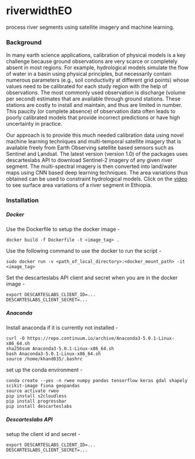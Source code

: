 # riverwidthEO
process river segments using satellite imagery and machine learning.

### Background
In many earth science applications, calibration of physical models is a key challenge because ground observations are very scarce or completely absent in most regions. For example, hydrological models simulate the flow of water in a basin using physical principles, but necessarily contain numerous parameters (e.g., soil conductivity at different grid points) whose values need to be calibrated for each study region with the help of observations. The most commonly used observation is discharge (volume per second) estimates that are available through ground stations. These stations are costly to install and maintain, and thus are limited in number.  This paucity (or complete absence) of observation data often leads to poorly calibrated models that provide incorrect predictions or have high uncertainty in practice.

Our approach is to provide this much needed calibration data using novel machine learning techniques and multi-temporal satellite imagery that is available freely from Earth Observing satellite based sensors such as Sentinel and Landsat. The latest version (version 1.0) of the packages uses descarteslabs API to download Sentinel-2 imagery of any given river segment. The multi-spectral imagery is then converted into land/water maps using CNN based deep learning techniques. The area variations thus obtained can be used to constraint hydrological models. Click on the [video](http://umnlcc.cs.umn.edu/tmp/data-1050883510-7366.mp4) to see surface area variations of a river segment in Ethiopia.


### Installation

##### Docker
Use the Dockerfile to setup the docker image -
```
docker build -f Dockerfile -t <image_tag> .
```
Use the following command to use the docker to run the script -
```
sudo docker run -v <path_of_local_directory>:<docker_mount_path> -it <image_tag>
```
Set the descarteslabs API client and secret when you are in the docker image -
```
export DESCARTESLABS_CLIENT_ID=...
DESCARTESLABS_CLIENT_SECRET=...
```

##### Anaconda
Install anaconda if it is currently not installed -
```
curl -O https://repo.continuum.io/archive/Anaconda3-5.0.1-Linux-x86_64.sh
sha256sum Anaconda3-5.0.1-Linux-x86_64.sh
bash Anaconda3-5.0.1-Linux-x86_64.sh
source /home/khand035/.bashrc
```
set up the conda environment -
```
conda create --yes -n rweo numpy pandas tensorflow keras gdal shapely scikit-image fiona geopandas
source activate rweo
pip install s2cloudless
pip install progressbar
pip install descarteslabs
```

##### Descarteslabs API
setup the client id and secret -

```
export DESCARTESLABS_CLIENT_ID=...
DESCARTESLABS_CLIENT_SECRET=...
```
